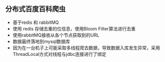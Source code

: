 分布式百度百科爬虫
---
* 基于redis 和 rabbitMQ
* 使用 redis 存储去重的位信息，使用Bloom Filter算法进行去重
* 使用rabbitMQ接收从各个节点获取到的URL
* 数据最终落地到mysql数据库
* 因为在一台机子上可能采取多线程爬去数据，导致数据入库发生异常，采用ThreadLocal方式对线程与jdbc连接进行了绑定